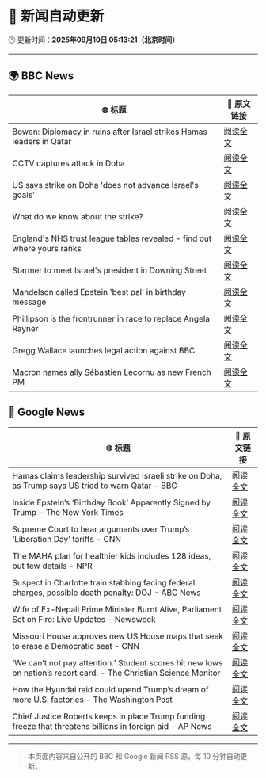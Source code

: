 # 🧠 新闻自动更新

🕒 更新时间：**2025年09月10日 05:13:21（北京时间）**

---

## 🌍 BBC News

| 🌐 标题 | 🔗 原文链接 |
|--------|-------------|
| Bowen: Diplomacy in ruins after Israel strikes Hamas leaders in Qatar | [阅读全文](https://www.bbc.com/news/articles/cm2zepgp5neo?at_medium=RSS&at_campaign=rss) |
| CCTV captures attack in Doha | [阅读全文](https://www.bbc.com/news/videos/c1dq39204wro?at_medium=RSS&at_campaign=rss) |
| US says strike on Doha 'does not advance Israel's goals' | [阅读全文](https://www.bbc.com/news/articles/cx25711r8jxo?at_medium=RSS&at_campaign=rss) |
| What do we know about the strike? | [阅读全文](https://www.bbc.com/news/articles/cq5jl77ygv4o?at_medium=RSS&at_campaign=rss) |
| England's NHS trust league tables revealed - find out where yours ranks | [阅读全文](https://www.bbc.com/news/articles/cq8eqxlypv7o?at_medium=RSS&at_campaign=rss) |
| Starmer to meet Israel's president in Downing Street | [阅读全文](https://www.bbc.com/news/articles/cly9jgmgqe8o?at_medium=RSS&at_campaign=rss) |
| Mandelson called Epstein 'best pal' in birthday message | [阅读全文](https://www.bbc.com/news/articles/cwy9dwe50leo?at_medium=RSS&at_campaign=rss) |
| Phillipson is the frontrunner in race to replace Angela Rayner | [阅读全文](https://www.bbc.com/news/articles/c3rvqv9yg4eo?at_medium=RSS&at_campaign=rss) |
| Gregg Wallace launches legal action against BBC | [阅读全文](https://www.bbc.com/news/articles/cdr60nvd4y2o?at_medium=RSS&at_campaign=rss) |
| Macron names ally Sébastien Lecornu as new French PM | [阅读全文](https://www.bbc.com/news/articles/crmenp1k0mjo?at_medium=RSS&at_campaign=rss) |

## 📰 Google News

| 🌐 标题 | 🔗 原文链接 |
|--------|-------------|
| Hamas claims leadership survived Israeli strike on Doha, as Trump says US tried to warn Qatar - BBC | [阅读全文](https://news.google.com/rss/articles/CBMiVEFVX3lxTE91TDZzTE9wemZyQXlLVFVTS0NCQzJfRTQ2QkdTM2VLVkVYSG5hcThaUjF5bUstaUx5RDBJZ1pNUV8yb2V5ZW9PMk5IWHFibWFZaHY3eg?oc=5) |
| Inside Epstein’s ‘Birthday Book’ Apparently Signed by Trump - The New York Times | [阅读全文](https://news.google.com/rss/articles/CBMihAFBVV95cUxOdjEzb2J5UTQ0dWxwWGp5by1kRm9qVFF4aHdjeUJ5RDVtNkVIa3VSSmF0M2x3M1RQMGlzMk5MWlY2N1VXMVJ6c3BLbV8zLXpzMnE4a0ZHN1RpSDg0OUR3WDg4YUI4YTliTldBYktCTl85dHVxZEhmUXFwczF6RXdRZG1SSEI?oc=5) |
| Supreme Court to hear arguments over Trump’s ‘Liberation Day’ tariffs - CNN | [阅读全文](https://news.google.com/rss/articles/CBMibkFVX3lxTE9SUHFnZGZtb0lYTzBGVlpKV2FfeDJsODJVNzk4cnFrZ2NEUVYtU2JVcFBVLThYZ1FwSDN4VzM0Sm80WU4xMGVfWmMxTEVjLWc1c2k0SGVDT2xmc1EtaVRocWcyblpRa2ppODRaS0JR?oc=5) |
| The MAHA plan for healthier kids includes 128 ideas, but few details - NPR | [阅读全文](https://news.google.com/rss/articles/CBMipwFBVV95cUxPVG5waGN4eUpkQXpYSXFNY2tBSXVHLWxZWnE0ZjRyblRheTFfV0NkUENxMnY0OXpqRDUxVlhvdnpPcF9kYjVQU25Hc1VNOUF2cHNpc081d24yd2E2YnRSTC1NeTVWRDQ3RURTZExuZ1hkNkFhZlBLSWIwcVlsRHBuTk5DNmkxRlk0eG12MEdySVNWSFE4amRTcjBqNHBpZmFEQ2dySEEyYw?oc=5) |
| Suspect in Charlotte train stabbing facing federal charges, possible death penalty: DOJ - ABC News | [阅读全文](https://news.google.com/rss/articles/CBMipAFBVV95cUxOV181S3gtUmZqajRQUGRnTVk1U0RyQ1h2YWJPb0FBOFdiSldkVE1fanFpM1VHdWlRQkJMR1BNQWUwZ1k1UkpwdmVaS0Zpd3FPVGJlZ3N6T3pXZnBDUmxHWm4wTDBkZmk4YXJyZnpKaXhUQVFYcXRXX05hZmlndWo2UncxY1ZaXzFCVkVYYUQxUk1EUmF6bEQ4VGdyYUNZclRUSm4xTdIBqgFBVV95cUxPSWtBaTBaa0xCNDlvX09TNk9ERHRWNkJxZXE4MXpQSno5UEZpN1NwUlA5X29FODJ3U3ctVDNySnV5aXU1WDQ1aXdydmdWbzloQUREdGdidFZqVFk2VDFQYXJxMkZFdnZNV01VX2pja2RfZUlNZDlLYmQ5cDNaSUtyWE5uY1B2RnNIdERsYmpzX0hDUUVmLTU1SEZpZVE4U1FzMVV4aEttbUtrUQ?oc=5) |
| Wife of Ex-Nepali Prime Minister Burnt Alive, Parliament Set on Fire: Live Updates - Newsweek | [阅读全文](https://news.google.com/rss/articles/CBMiqwFBVV95cUxOOExIaFJlUmpMa1MtOWRoMHZ2NTU4aVB4WEZsdjc1ZlVTZ0Qwdzk1eVlCdHFaQUdwUHBMOFl1RXU5ejFDQWcwWjBMTWpTTy1jb1VBckpUeGFzWXFBdzQyZGl6UmpKN1ZiVlU2UEpXOWo2NWRDUWVMVElSS0tSZDcwTmI4aHlnWUFGS0hfQkpkaXBqYzVHS3lVdElpTVFJN05IY1c0TjFWTkQ5VXM?oc=5) |
| Missouri House approves new US House maps that seek to erase a Democratic seat - CNN | [阅读全文](https://news.google.com/rss/articles/CBMib0FVX3lxTE0zMnFkZFZ3d0VoZ09LMG1CUzltOHlFa205bHV3VDRYTWhncjZ6ZGI5a0JKOEJjNDN0d2xoc1ktcFhNSWRmYjk3aXZSM3hnTmJjYkI1d3Z4WDBOMGJkU2xYT2Mzdk1BRUU1MzZqazA5QQ?oc=5) |
| ‘We can’t not pay attention.’ Student scores hit new lows on nation’s report card. - The Christian Science Monitor | [阅读全文](https://news.google.com/rss/articles/CBMioAFBVV95cUxPNjR3cHlVSlNZYUwxVG9Ha1BKaXV6VU5zQlJhbkRzNWthQUZGVVJvemUweU1JMHZVR3FERTFwd2dqVDBsT2R0YmxnanlQc291TFZMaEYxT3M4dUVjcms5MzZ1TDMwdEtrMTlNelNyQ3B0Y2dZZVpiM1Ytc1hUWnZrVGRST2o3dnhCVV9RaV9yNWJoWVFhX2ctMnlDVWVZTzBR0gG6AUFVX3lxTE1JV3BsQ0xGMEFCRFFnTFpGSWFORzcycG9aQzZHdTQwQXNDTzFMemtBaTViTThSbUhVcjFZbWZHNUtVVlAtR0huZ0xnTzVLSWdhTUc3VWVpcDkyVXZWRkZETF9OZmNma2tWUGRnV0VSbVdLZlFGLUZZd1JLU3VmUnM0WjI5bnJKMmRWcmtDMXVuN1dXdjFnVEJNdlRONWQ2TkNkMjF2SG9JTjZIZWFjbE5CTmxSSGxYMGNtQQ?oc=5) |
| How the Hyundai raid could upend Trump’s dream of more U.S. factories - The Washington Post | [阅读全文](https://news.google.com/rss/articles/CBMimwFBVV95cUxQdXJtMTE1bUJ1QjRYV1EzOFlYUTJ4RGdlLVlNbWsyck53YnZXWXAxQ2I2MU52ZllmLVdKVmVNRkduVUw1enBzY2ljS2dScXNhVjFrMWhLSFhCZU1ycUk2VE5ZV3BhNVlvSjE1YTdIWHQ2bVBFUFgyZHlKN0ZGcDRreWtZdWd5TjdGS2JnY3BwODVLTm13dmRBcV9oOA?oc=5) |
| Chief Justice Roberts keeps in place Trump funding freeze that threatens billions in foreign aid - AP News | [阅读全文](https://news.google.com/rss/articles/CBMinwFBVV95cUxOZ3RzZUo4OFFjWTNFMEU0QjM0VGl3M1hFaFk0cnBoMGt5U1E2Q1o2aEFZODl4MGhTQ2o2dVRocUdmXzREYWpXVTVqZElWUGxYbGdOUVJ3YTNtbzhTYnFhb3lWRTFzOWVVNFFUQ29EY3ZYWGRrVHlwbkJpZk5Kb20wTWhoZ2tMUlV1WlRkUUk4V2FXMExUQzZnWGhvVmxvZHc?oc=5) |

---
> 本页面内容来自公开的 BBC 和 Google 新闻 RSS 源，每 10 分钟自动更新。